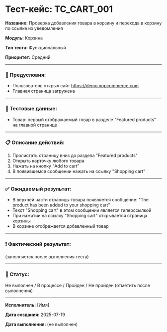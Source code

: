 # Тест-кейс:  TC_CART_001

**Название:** Проверка добавления товара в корзину и перехода в корзину по ссылке из уведомления

**Модуль:** Корзина

**Тип теста:** Функциональный

**Приоритет:** Средний

---

### 🔧 Предусловия:
- Пользователь открыл сайт https://demo.nopcommerce.com
- Главная страница загружена

---

### 🧪 Тестовые данные:
- Товар: первый отображаемый товар в разделе "Featured products" на главной странице

---

### 📋 Описание действий:
1. Пролистать страницу вниз до раздела "Featured products"
2. Открыть карточку любого товара
3. Нажать на кнопку "Add to cart"
4. В появившемся сообщении нажать на ссылку "Shopping cart"

---

### ✅ Ожидаемый результат:
- В верхней части страницы товара появляется сообщение: "The product has been added to your shopping cart"
- Текст "Shopping cart" в этом сообщении является гиперссылкой
- При нажатии на ссылку "Shopping cart" открывается страница корзины
- В корзине отображается добавленный товар

---

### ❗ Фактический результат:

(заполняется после выполнения теста)

---

### 📌 Статус:

Не выполнен / В процессе / Пройден / Не пройден (отметить после выполнения)

---

**Исполнитель:** [Имя]

**Дата создания:** 2025-07-19

**Дата выполнения:** (не выполнен)